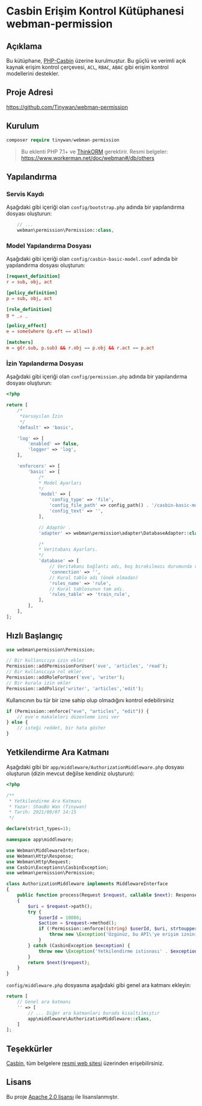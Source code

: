 # Casbin Erişim Kontrol Kütüphanesi webman-permission

## Açıklama

Bu kütüphane, [PHP-Casbin](https://github.com/php-casbin/php-casbin) üzerine kurulmuştur. Bu güçlü ve verimli açık kaynak erişim kontrol çerçevesi, `ACL`, `RBAC`, `ABAC` gibi erişim kontrol modellerini destekler.

## Proje Adresi

https://github.com/Tinywan/webman-permission

## Kurulum
 
```php
composer require tinywan/webman-permission
```
> Bu eklenti PHP 7.1+ ve [ThinkORM](https://www.kancloud.cn/manual/think-orm/1257998) gerektirir. Resmi belgeler: https://www.workerman.net/doc/webman#/db/others

## Yapılandırma

### Servis Kaydı
Aşağıdaki gibi içeriği olan `config/bootstrap.php` adında bir yapılandırma dosyası oluşturun:

```php
    // ...
    webman\permission\Permission::class,
```

### Model Yapılandırma Dosyası

Aşağıdaki gibi içeriği olan `config/casbin-basic-model.conf` adında bir yapılandırma dosyası oluşturun:

```conf
[request_definition]
r = sub, obj, act

[policy_definition]
p = sub, obj, act

[role_definition]
g = _, _

[policy_effect]
e = some(where (p.eft == allow))

[matchers]
m = g(r.sub, p.sub) && r.obj == p.obj && r.act == p.act
```

### İzin Yapılandırma Dosyası

Aşağıdaki gibi içeriği olan `config/permission.php` adında bir yapılandırma dosyası oluşturun:

```php
<?php

return [
    /*
     *Varsayılan İzin
     */
    'default' => 'basic',

    'log' => [
        'enabled' => false,
        'logger' => 'log',
    ],

    'enforcers' => [
        'basic' => [
            /*
            * Model Ayarları
            */
            'model' => [
                'config_type' => 'file',
                'config_file_path' => config_path() . '/casbin-basic-model.conf',
                'config_text' => '',
            ],

            // Adaptör .
            'adapter' => webman\permission\adapter\DatabaseAdapter::class,

            /*
            * Veritabanı Ayarları.
            */
            'database' => [
                // Veritabanı bağlantı adı, boş bırakılması durumunda varsayılan yapılandırma kullanılır.
                'connection' => '',
                // Kural tablo adı (önek olmadan)
                'rules_name' => 'rule',
                // Kural tablosunun tam adı.
                'rules_table' => 'train_rule',
            ],
        ],
    ],
];
```

## Hızlı Başlangıç

```php
use webman\permission\Permission;

// Bir kullanıcıya izin ekler
Permission::addPermissionForUser('eve', 'articles', 'read');
// Bir kullanıcıya rol ekler.
Permission::addRoleForUser('eve', 'writer');
// Bir kurala izin ekler
Permission::addPolicy('writer', 'articles','edit');
```

Kullanıcının bu tür bir izne sahip olup olmadığını kontrol edebilirsiniz

```php
if (Permission::enforce("eve", "articles", "edit")) {
    // eve'e makaleleri düzenleme izni ver
} else {
    // isteği reddet, bir hata göster
}
```

## Yetkilendirme Ara Katmanı

Aşağıdaki gibi bir `app/middleware/AuthorizationMiddleware.php` dosyası oluşturun (dizin mevcut değilse kendiniz oluşturun):

```php
<?php

/**
 * Yetkilendirme Ara Katmanı
 * Yazar: ShaoBo Wan (Tinywan)
 * Tarih: 2021/09/07 14:15
 */

declare(strict_types=1);

namespace app\middleware;

use Webman\MiddlewareInterface;
use Webman\Http\Response;
use Webman\Http\Request;
use Casbin\Exceptions\CasbinException;
use webman\permission\Permission;

class AuthorizationMiddleware implements MiddlewareInterface
{
    public function process(Request $request, callable $next): Response
    {
        $uri = $request->path();
        try {
            $userId = 10086;
            $action = $request->method();
            if (!Permission::enforce((string) $userId, $uri, strtoupper($action))) {
                throw new \Exception('Üzgünüz, bu API\'ye erişim izniniz yok');
            }
        } catch (CasbinException $exception) {
            throw new \Exception('Yetkilendirme istisnası' . $exception->getMessage());
        }
        return $next($request);
    }
}
```

`config/middleware.php` dosyasına aşağıdaki gibi genel ara katmanı ekleyin:

```php
return [
    // Genel ara katmanı
    '' => [
        // ... Diğer ara katmanları burada kısaltılmıştır
        app\middleware\AuthorizationMiddleware::class,
    ]
];
```

## Teşekkürler

[Casbin](https://github.com/php-casbin/php-casbin), tüm belgelere [resmi web sitesi](https://casbin.org/) üzerinden erişebilirsiniz.

## Lisans

Bu proje [Apache 2.0 lisansı](LICENSE) ile lisanslanmıştır.
